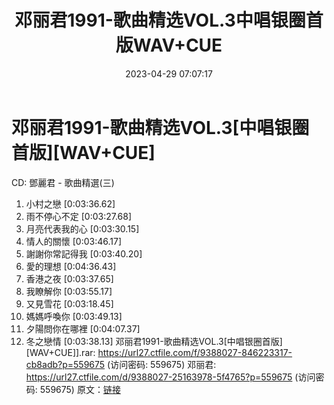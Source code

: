 ﻿---
title: 邓丽君1991-歌曲精选VOL.3中唱银圈首版WAV+CUE
date: 2023-04-29 07:07:17
categories: WAV车载音乐、镜像
tags: 华语中文
---
# 邓丽君1991-歌曲精选VOL.3[中唱银圈首版][WAV+CUE]

CD: 鄧麗君 - 歌曲精選(三)
01. 小村之戀 [0:03:36.62]
02. 雨不停心不定 [0:03:27.68]
03. 月亮代表我的心 [0:03:30.15]
04. 情人的關懷 [0:03:46.17]
05. 謝謝你常記得我 [0:03:40.20]
06. 愛的理想 [0:04:36.43]
07. 香港之夜 [0:03:37.65]
08. 我瞭解你 [0:03:55.17]
09. 又見雪花 [0:03:18.45]
10. 媽媽呼喚你 [0:03:49.13]
11. 夕陽問你在哪裡 [0:04:07.37]
12. 冬之戀情 [0:03:38.13]
邓丽君1991-歌曲精选VOL.3[中唱银圈首版][WAV+CUE]].rar: https://url27.ctfile.com/f/9388027-846223317-cb8adb?p=559675
(访问密码: 559675)
邓丽君: https://url27.ctfile.com/d/9388027-25163978-5f4765?p=559675
(访问密码: 559675)
原文：[链接](https://blog.sina.com.cn/s/blog_1647c7e76010311ng.html)